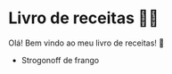 # Livro de receitas :woman_cook:

Olá! Bem vindo ao meu livro de receitas! :wave:

-  Strogonoff de frango
